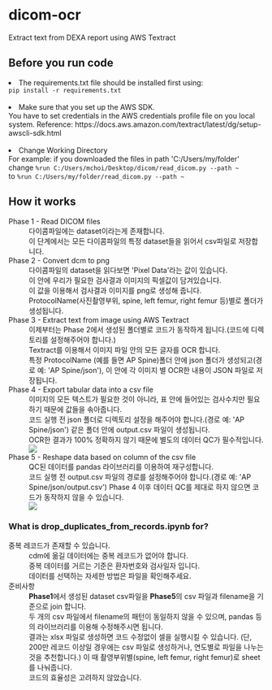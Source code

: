 # dicom-ocr
Extract text from DEXA report using AWS Textract

## Before you run code

<li>The requirements.txt file should be installed first using:</li>
<code>pip install -r requirements.txt</code>
</br></br>
<li>Make sure that you set up the AWS SDK.</li>
You have to set credentials in the AWS credentials profile file on you local system.
Reference: <link>https://docs.aws.amazon.com/textract/latest/dg/setup-awscli-sdk.html</link>
</br></br>
<li>Change Working Directory</li>
For example:
if you downloaded the files in path 'C:/Users/my/folder'</br>
change
<code>%run C:/Users/mchoi/Desktop/dicom/read_dicom.py --path ~</code></br>
to
<code>%run C:/Users/my/folder/read_dicom.py --path ~</code>

## How it works
<dl>
  <dt>Phase 1 - Read DICOM files</dt>
  <dd>다이콤파일에는 dataset이라는게 존재합니다.<br>
    이 단계에서는 모든 다이콤파일의 특정 dataset들을 읽어서 csv파일로 저장합니다.
  </dd>
  <dt>Phase 2 - Convert dcm to png</dt>
  <dd>다이콤파일의 dataset을 읽다보면 'Pixel Data'라는 값이 있습니다.<br>
    이 안에 우리가 필요한 검사결과 이미지의 픽셀값이 담겨있습니다.<br>
    이 값을 이용해서 검사결과 이미지를 png로 생성해 줍니다.<br>
    ProtocolName(사진촬영부위, spine, left femur, right femur 등)별로 폴더가 생성됩니다.
  </dd>
  <dt>Phase 3 - Extract text from image using AWS Textract</dt>
  <dd>이제부터는 Phase 2에서 생성된 폴더별로 코드가 동작하게 됩니다.(코드에 디렉토리를 설정해주어야 합니다.)<br>
    Textract를 이용해서 이미지 파일 안의 모든 글자를 OCR 합니다.<br>
    특정 ProtocolName (예를 들면 AP Spine)폴더 안에 json 폴더가 생성되고(경로 예: 'AP Spine/json'), 이 안에 각 이미지 별 OCR한 내용이 JSON 파일로 저장됩니다.
  </dd>
  <dt>Phase 4 - Export tabular data into a csv file</dt>
  <dd> 이미지의 모든 텍스트가 필요한 것이 아니라, 표 안에 들어있는 검사수치만 필요하기 때문에 값들을 솎아줍니다.<br>
    코드 실행 전 json 폴더로 디렉토리 설정을 해주어야 합니다.(경로 예: 'AP Spine/json')
    같은 폴더 안에 output.csv 파일이 생성됩니다.<br>
    OCR한 결과가 100% 정확하지 않기 때문에 별도의 데이터 QC가 필수적입니다.<br>
    <img src=https://user-images.githubusercontent.com/42328721/101576590-a95ef500-3a1c-11eb-96e9-885ee5ecb963.png>
  </dd>
  <dt>Phase 5 - Reshape data based on column of the csv file</dt>
  <dd> QC된 데이터를 pandas 라이브러리를 이용하여 재구성합니다. <br>
    코드 실행 전 output.csv 파일의 경로를 설정해주어야 합니다.(경로 예: 'AP Spine/json/output.csv')
    Phase 4 이후 데이터 QC를 제대로 하지 않으면 코드가 동작하지 않을 수 있습니다.<br>
    <img src=https://user-images.githubusercontent.com/42328721/101577226-d7dcd000-3a1c-11eb-8397-5eaa0e072038.png>
  </dd>
</dl>

### What is drop_duplicates_from_records.ipynb for?
<dl>
  <dt>중복 레코드가 존재할 수 있습니다.</dt>
  <dd>cdm에 옮길 데이터에는 중복 레코드가 없어야 합니다. </br>
      중복 데이터를 거르는 기준은 환자번호와 검사일자 입니다.</br>
      데이터를 선택하는 자세한 방법은 파일을 확인해주세요.
  </dd>
  <dt>준비사항</dt>
  <dd><b>Phase1</b>에서 생성된 dataset csv파일을 <b>Phase5</b>의 csv 파일과 filename을 기준으로 join 합니다.</br>
      두 개의 csv 파일에서 filename의 패턴이 동일하지 않을 수 있으며, pandas 등의 라이브러리를 이용해 수정해주시면 됩니다. </br> 
      결과는 xlsx 파일로 생성하면 코드 수정없이 셀을 실행시킬 수 있습니다. (단, 200만 레코드 이상일 경우에는 csv 파일로 생성하거나, 연도별로 파일을 나누는 것을 추천합니다.) 
      이 때 촬영부위별(spine, left femur, right femur)로 sheet를 나눠줍니다.
  </dd>
  <dd>코드의 효율성은 고려하지 않았습니다. </dd>
</dl>
